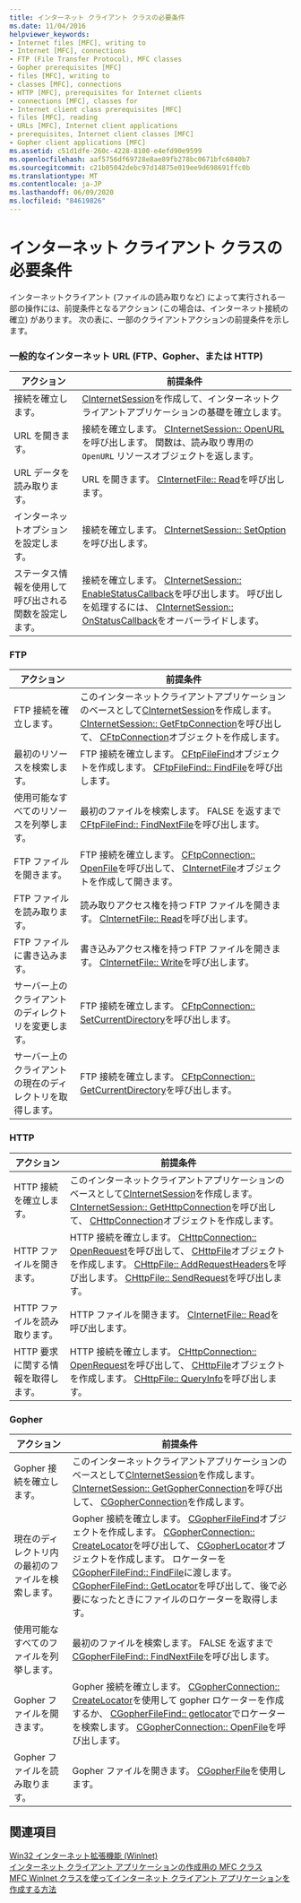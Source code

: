 ```yaml
---
title: インターネット クライアント クラスの必要条件
ms.date: 11/04/2016
helpviewer_keywords:
- Internet files [MFC], writing to
- Internet [MFC], connections
- FTP (File Transfer Protocol), MFC classes
- Gopher prerequisites [MFC]
- files [MFC], writing to
- classes [MFC], connections
- HTTP [MFC], prerequisites for Internet clients
- connections [MFC], classes for
- Internet client class prerequisites [MFC]
- files [MFC], reading
- URLs [MFC], Internet client applications
- prerequisites, Internet client classes [MFC]
- Gopher client applications [MFC]
ms.assetid: c51d1dfe-260c-4228-8100-e4efd90e9599
ms.openlocfilehash: aaf5756df69728e8ae89fb278bc0671bfc6840b7
ms.sourcegitcommit: c21b05042debc97d14875e019ee9d698691ffc0b
ms.translationtype: MT
ms.contentlocale: ja-JP
ms.lasthandoff: 06/09/2020
ms.locfileid: "84619826"
---
```

# <a name="prerequisites-for-internet-client-classes"></a>インターネット クライアント クラスの必要条件

インターネットクライアント (ファイルの読み取りなど) によって実行される一部の操作には、前提条件となるアクション (この場合は、インターネット接続の確立) があります。 次の表に、一部のクライアントアクションの前提条件を示します。

### <a name="general-internet-url-ftp-gopher-or-http"></a>一般的なインターネット URL (FTP、Gopher、または HTTP)

|アクション|前提条件|
|------------|------------------|
|接続を確立します。|[CInternetSession](reference/cinternetsession-class.md)を作成して、インターネットクライアントアプリケーションの基礎を確立します。|
|URL を開きます。|接続を確立します。 [CInternetSession:: OpenURL](reference/cinternetsession-class.md#openurl)を呼び出します。 関数は、読み取り専用の `OpenURL` リソースオブジェクトを返します。|
|URL データを読み取ります。|URL を開きます。 [CInternetFile:: Read](reference/cinternetfile-class.md#read)を呼び出します。|
|インターネットオプションを設定します。|接続を確立します。 [CInternetSession:: SetOption](reference/cinternetsession-class.md#setoption)を呼び出します。|
|ステータス情報を使用して呼び出される関数を設定します。|接続を確立します。 [CInternetSession:: EnableStatusCallback](reference/cinternetsession-class.md#enablestatuscallback)を呼び出します。 呼び出しを処理するには、 [CInternetSession:: OnStatusCallback](reference/cinternetsession-class.md#onstatuscallback)をオーバーライドします。|

### <a name="ftp"></a>FTP

|アクション|前提条件|
|------------|------------------|
|FTP 接続を確立します。|このインターネットクライアントアプリケーションのベースとして[CInternetSession](reference/cinternetsession-class.md)を作成します。 [CInternetSession:: GetFtpConnection](reference/cinternetsession-class.md#getftpconnection)を呼び出して、 [CFtpConnection](reference/cftpconnection-class.md)オブジェクトを作成します。|
|最初のリソースを検索します。|FTP 接続を確立します。 [CFtpFileFind](reference/cftpfilefind-class.md)オブジェクトを作成します。 [CFtpFileFind:: FindFile](reference/cftpfilefind-class.md#findfile)を呼び出します。|
|使用可能なすべてのリソースを列挙します。|最初のファイルを検索します。 FALSE を返すまで[CFtpFileFind:: FindNextFile](reference/cftpfilefind-class.md#findnextfile)を呼び出します。|
|FTP ファイルを開きます。|FTP 接続を確立します。 [CFtpConnection:: OpenFile](reference/cftpconnection-class.md#openfile)を呼び出して、 [CInternetFile](reference/cinternetfile-class.md)オブジェクトを作成して開きます。|
|FTP ファイルを読み取ります。|読み取りアクセス権を持つ FTP ファイルを開きます。 [CInternetFile:: Read](reference/cinternetfile-class.md#read)を呼び出します。|
|FTP ファイルに書き込みます。|書き込みアクセス権を持つ FTP ファイルを開きます。 [CInternetFile:: Write](reference/cinternetfile-class.md#write)を呼び出します。|
|サーバー上のクライアントのディレクトリを変更します。|FTP 接続を確立します。 [CFtpConnection:: SetCurrentDirectory](reference/cftpconnection-class.md#setcurrentdirectory)を呼び出します。|
|サーバー上のクライアントの現在のディレクトリを取得します。|FTP 接続を確立します。 [CFtpConnection:: GetCurrentDirectory](reference/cftpconnection-class.md#getcurrentdirectory)を呼び出します。|

### <a name="http"></a>HTTP

|アクション|前提条件|
|------------|------------------|
|HTTP 接続を確立します。|このインターネットクライアントアプリケーションのベースとして[CInternetSession](reference/cinternetsession-class.md)を作成します。 [CInternetSession:: GetHttpConnection](reference/cinternetsession-class.md#gethttpconnection)を呼び出して、 [CHttpConnection](reference/chttpconnection-class.md)オブジェクトを作成します。|
|HTTP ファイルを開きます。|HTTP 接続を確立します。 [CHttpConnection:: OpenRequest](reference/chttpconnection-class.md#openrequest)を呼び出して、 [CHttpFile](reference/chttpfile-class.md)オブジェクトを作成します。 [CHttpFile:: AddRequestHeaders](reference/chttpfile-class.md#addrequestheaders)を呼び出します。 [CHttpFile:: SendRequest](reference/chttpfile-class.md#sendrequest)を呼び出します。|
|HTTP ファイルを読み取ります。|HTTP ファイルを開きます。 [CInternetFile:: Read](reference/cinternetfile-class.md#read)を呼び出します。|
|HTTP 要求に関する情報を取得します。|HTTP 接続を確立します。 [CHttpConnection:: OpenRequest](reference/chttpconnection-class.md#openrequest)を呼び出して、 [CHttpFile](reference/chttpfile-class.md)オブジェクトを作成します。 [CHttpFile:: QueryInfo](reference/chttpfile-class.md#queryinfo)を呼び出します。|

### <a name="gopher"></a>Gopher

|アクション|前提条件|
|------------|------------------|
|Gopher 接続を確立します。|このインターネットクライアントアプリケーションのベースとして[CInternetSession](reference/cinternetsession-class.md)を作成します。 [CInternetSession:: GetGopherConnection](reference/cinternetsession-class.md#getgopherconnection)を呼び出して、 [CGopherConnection](reference/cgopherconnection-class.md)を作成します。|
|現在のディレクトリ内の最初のファイルを検索します。|Gopher 接続を確立します。 [CGopherFileFind](reference/cgopherfilefind-class.md)オブジェクトを作成します。 [CGopherConnection:: CreateLocator](reference/cgopherconnection-class.md#createlocator)を呼び出して、 [CGopherLocator](reference/cgopherlocator-class.md)オブジェクトを作成します。 ロケーターを[CGopherFileFind:: FindFile](reference/cgopherfilefind-class.md#findfile)に渡します。 [CGopherFileFind:: GetLocator](reference/cgopherfilefind-class.md#getlocator)を呼び出して、後で必要になったときにファイルのロケーターを取得します。|
|使用可能なすべてのファイルを列挙します。|最初のファイルを検索します。 FALSE を返すまで[CGopherFileFind:: FindNextFile](reference/cgopherfilefind-class.md#findnextfile)を呼び出します。|
|Gopher ファイルを開きます。|Gopher 接続を確立します。 [CGopherConnection:: CreateLocator](reference/cgopherconnection-class.md#createlocator)を使用して gopher ロケーターを作成するか、 [CGopherFileFind:: getlocator](reference/cgopherfilefind-class.md#getlocator)でロケーターを検索します。 [CGopherConnection:: OpenFile](reference/cgopherconnection-class.md#openfile)を呼び出します。|
|Gopher ファイルを読み取ります。|Gopher ファイルを開きます。 [CGopherFile](reference/cgopherfile-class.md)を使用します。|

## <a name="see-also"></a>関連項目

[Win32 インターネット拡張機能 (WinInet)](win32-internet-extensions-wininet.md)<br/>
[インターネット クライアント アプリケーションの作成用の MFC クラス](mfc-classes-for-creating-internet-client-applications.md)<br/>
[MFC WinInet クラスを使ってインターネット クライアント アプリケーションを作成する方法](writing-an-internet-client-application-using-mfc-wininet-classes.md)
